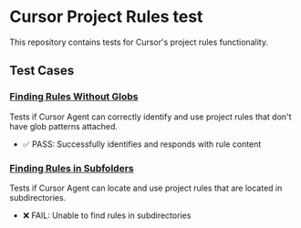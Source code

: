 # Cursor Project Rules test

This repository contains tests for Cursor's project rules functionality.

## Test Cases

### [Finding Rules Without Globs](results/0.46.11/agent/PASS/find-mdc-no-globs.md)
Tests if Cursor Agent can correctly identify and use project rules that don't have glob patterns attached. 
- ✅ PASS: Successfully identifies and responds with rule content

### [Finding Rules in Subfolders](results/0.46.11/agent/FAIL/find-mdc-files-in-subfolders.md)
Tests if Cursor Agent can locate and use project rules that are located in subdirectories.
- ❌ FAIL: Unable to find rules in subdirectories


